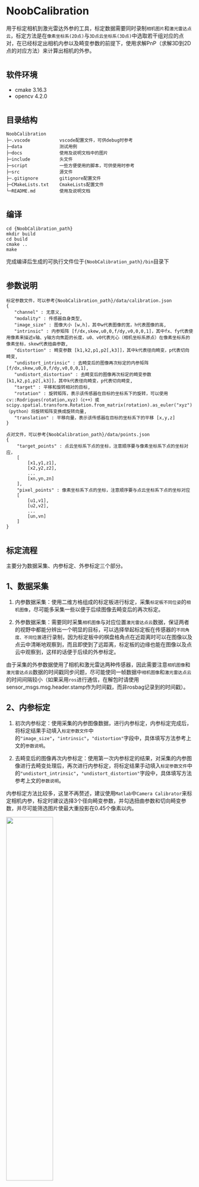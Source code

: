 # NoobCalibration

用于标定相机到激光雷达外参的工具，标定数据需要同时录制`相机图片`和`激光雷达点云`，标定方法是在`像素坐标系(2D点)`与`3D点云坐标系(3D点)`中选取若干组对应的点对，在已经标定出相机内参以及畸变参数的前提下，使用求解PnP（求解3D到2D点的对应方法）来计算出相机的外参。

#
## 软件环境

- cmake 3.16.3
- opencv 4.2.0

#
## 目录结构

```
NoobCalibration
├─.vscode           vscode配置文件，可供debug时参考
├─data              测试用例
├─docs              使用及说明文档中的图片
├─include           头文件
├─script            一些方便使用的脚本，可供使用时参考
├─src               源文件
├─.gitignore        gitignore配置文件
├─CMakeLists.txt    CmakeLists配置文件
└─README.md         使用及说明文档
```

#
## 编译

```shell
cd {NoobCalibration_path}
mkdir build
cd build
cmake ..
make
```

完成编译后生成的可执行文件位于`{NoobCalibration_path}/bin`目录下

#
## 参数说明

```
标定参数文件，可以参考{NoobCalibration_path}/data/calibration.json
{
   "channel" : 无意义,
   "modality" : 传感器自身类型,
   "image_size" : 图像大小 [w,h]，其中w代表图像的宽，h代表图像的高,
   "intrinsic" : 内参矩阵 [f/dx,skew,u0,0,f/dy,v0,0,0,1]，其中fx、fy代表使用像素来描述x轴、y轴方向焦距的长度，u0、v0代表光心（相机坐标系原点）在像素坐标系的像素坐标，skew代表扭曲参数,
   "distortion" : 畸变参数 [k1,k2,p1,p2[,k3]]，其中k代表径向畸变，p代表切向畸变,
   "undistort_intrinsic" : 去畸变后的图像再次标定的内参矩阵 [f/dx,skew,u0,0,f/dy,v0,0,0,1],
   "undistort_distortion" : 去畸变后的图像再次标定的畸变参数 [k1,k2,p1,p2[,k3]]，其中k代表径向畸变，p代表切向畸变,
   "target" : 平移和旋转相对的目标,
   "rotation" : 旋转矩阵，表示该传感器在目标的坐标系下的旋转，可以使用cv::Rodrigues(rotation,xyz)（c++）或scipy.spatial.transform.Rotation.from_matrix(rotation).as_euler("xyz")（python）将旋转矩阵变换成旋转向量,
   "translation" : 平移向量，表示该传感器在目标的坐标系下的平移 [x,y,z]
}
```

```
点对文件，可以参考{NoobCalibration_path}/data/points.json
{
    "target_points" : 点云坐标系下点的坐标，注意顺序要与像素坐标系下点的坐标对应，
    [
        [x1,y1,z1],
        [x2,y2,z2],
        ...
        [xn,yn,zn]     
    ],
    "pixel_points" : 像素坐标系下点的坐标，注意顺序要与点云坐标系下点的坐标对应
    [
        [u1,v1],
        [u2,v2],
        ...
        [un,vn]
    ]
}
```

#
## 标定流程

主要分为数据采集、内参标定、外参标定三个部分。

## 1、数据采集

1. 内参数据采集：使用二维方格组成的标定板进行标定，采集`标定板不同位姿`的`相机图像`，尽可能多采集一些以便于后续图像去畸变后的再次标定。

2. 外参数据采集：需要同时采集`相机图像`与对应位置`激光雷达点云`数据，保证两者的视野中都能分辨出一个明显的目标，可以选择举起标定板在传感器的`不同角度、不同位置`进行录制，因为标定板中的棋盘格角点在近距离时可以在图像以及点云中清晰地观察到，而且即使到了远距离，标定板的边缘也能在图像以及点云中观察到，这样的话便于后续的外参标定。

由于采集的外参数据使用了相机和激光雷达两种传感器，因此需要注意`相机图像`和`激光雷达点云`数据的时间戳同步问题，尽可能使同一帧数据中`相机图像`和`激光雷达点云`的时间间隔较小（如果采用`ros`进行通信，在解包时请使用sensor_msgs.msg.header.stamp作为时间戳，而非rosbag记录到的时间戳）。

## 2、内参标定

1. 初次内参标定：使用采集的内参图像数据，进行内参标定，内参标定完成后，将标定结果手动填入`标定参数文件`中的`"image_size"`，`"intrinsic"`，`"distortion"`字段中，具体填写方法参考上文的`参数说明`。

2. 去畸变后的图像再次内参标定：使用第一次内参标定的结果，对采集的内参图像进行去畸变处理后，再次进行内参标定，将标定结果手动填入`标定参数文件`中的`"undistort_intrinsic"`，`"undistort_distortion"`字段中，具体填写方法参考上文的`参数说明`。

内参标定方法比较多，这里不再赘述，建议使用`Matlab`中`Camera Calibrator`来标定相机内参，标定时建议选择3个径向畸变参数，并勾选扭曲参数和切向畸变参数，并尽可能筛选图片使最大重投影在0.45个像素以内。

<img src="./docs/matlab.jpg" width="50%" height="50%"/><br></br>

图像去畸变的方法与选项也比较多，这里提供了一个图像去畸变的脚本供参考使用。

```shell
cd {NoobCalibration_path}
python3 ./script/undistort.py {原始图像目录路径} {输出去畸变图像目录路径} {标定参数文件路径}
```

## 3、外参标定

1. 首先浏览录制的外参数据中的相机图像，选择`图像清晰`的一帧数据。

<img src="./docs/camera.jpg" width="50%" height="50%"><br></br>

2. 然后使用[`CloudCompare`](https://github.com/CloudCompare/CloudCompare)浏览`步骤1`中对应点云数据，检查在点云和图像中是否都能找到一个明显的`物体边界点`或者`棋盘格角点`，可以的话则使用`选点`功能选择对应的点，并将其记录在`点对文件`中的`"target_points"`字段。

<img src="./docs/cloudcompare.jpg" width="25%" height="25%"/>
<img src="./docs/pointcloud.png" width="50%" height="50%"/><br></br>

3. 使用编译好的`get_pixel`工具选择在`去畸变后的图像`中与`步骤2`中选择的点对应的像素点。

```shell
cd {NoobCalibration_path}
./bin/get_pixel {去畸变后的图像路径}
#或
./bin/get_pixel {原始图像路径} {标定参数文件路径}
```

* 第二个参数`{标定参数文件路径}`使用了`标定参数文件`中的`"intrinsic"`字段以及`"distortion`字段来对图像进行去畸变处理，如果输入的图像已经经过去畸变处理，则不应该输入此参数。

* 启动之后在打开的图像窗口中，用鼠标缓慢移动同时观察放大的图像中准心的位置，当准心位置在与步骤2中选择的点对应的像素点上时，单击鼠标左键，在终端中则会打印该像素点的坐标[u,v]，并将其记录在`点对文件`中的`"pixel_points"`字段。

<img src="./docs/getpixel.png" width="100%" height="100%"><br></br>

4. 重复`步骤1、2、3`，至少选择`4对`以上的点对，确保有足够多的点对来进行PnP的计算。

5. 计算PnP

```shell
cd {NoobCalibration_path}
./bin/PnP {点对文件路径} {标定参数文件路径}
#或
./bin/PnP {点对文件路径} {标定参数文件路径} {标定参数文件路径}
```

* 第二个参数`{标定参数文件路径}`仅使用了文件中的内参以及畸变参数；

* 带有第三个参数`{标定参数文件路径}`时，会将文件中的外参作为初值（可为空）进行PnP计算，并且会将相机到激光雷达的外参计算结果更新保存到文件中；而不带有第三个参数时则不会保存外参计算结果。

6. 标定完成

<img src="./docs/result.png" width="50%" height="50%">
<img src="./docs/projection.jpg" width="100%" height="100%"><br></br>

#
## 关于结果的验证

可以使用[SensorsCalibration](https://github.com/PJLab-ADG/SensorsCalibration)中`lidar2camera/manual_calib`模块，或者使用适配我们参数格式的[manual_calib](https://github.com/TankGewehr/manual_calib)修改版本，根据标定结果将同一帧点云投影到图像上，查看点云是否和图像吻合以进行验证。

需要注意的是`SensorsCalibration`中默认使用的是激光雷达到相机的外参，我们默认保存的外参标定结果时相机到激光雷达的外参，因此需要将其组合成外参矩阵，然后计算其逆矩阵作为外参输入，如果使用适配我们参数格式的`manual_calib`则不需要考虑这个问题。

## 关于点对的数量

PnP计算最少需要的点对数量为4，这也是为什么要求至少选择`4对`以上的点对，虽然在测试数据上我们仅选择了6对点对，但是在实际标定过程中建议选择10到20对`分布在图像中不同位置、在点云中不同距离`的点对，这样的话在计算PnP后可以删掉重投影误差较大的点。

## 关于重投影误差

重投影误差是根据外参的计算结果与标定出的相机内参矩阵，与点对中的3D点进行运算得到新的2D点（重投影），将重投影的点与原本点对中的2D点进行比较的结果；

注意该重投影误差只代表`外参的计算结果`与`选取的点对中各个点`的关系，和外参与实际值的误差没有直接联系，因此该重投影误差仅供参考。

## 关于外参与实际值的误差

如果对标定结果不太满意，可以使用[SensorsCalibration](https://github.com/PJLab-ADG/SensorsCalibration)中`lidar2camera/manual_calib`模块对标定结果进行手动调整。